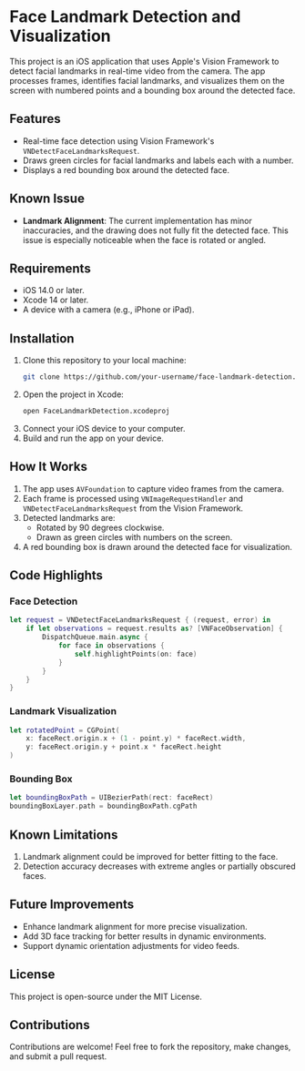# Face Landmark Detection and Visualization

This project is an iOS application that uses Apple's Vision Framework to detect facial landmarks in real-time video from the camera. The app processes frames, identifies facial landmarks, and visualizes them on the screen with numbered points and a bounding box around the detected face.

## Features
- Real-time face detection using Vision Framework's `VNDetectFaceLandmarksRequest`.
- Draws green circles for facial landmarks and labels each with a number.
- Displays a red bounding box around the detected face.

## Known Issue
- **Landmark Alignment**: The current implementation has minor inaccuracies, and the drawing does not fully fit the detected face. This issue is especially noticeable when the face is rotated or angled.

## Requirements
- iOS 14.0 or later.
- Xcode 14 or later.
- A device with a camera (e.g., iPhone or iPad).

## Installation
1. Clone this repository to your local machine:
   ```bash
   git clone https://github.com/your-username/face-landmark-detection.git

2. Open the project in Xcode:
   ```bash
   open FaceLandmarkDetection.xcodeproj
   ```
3. Connect your iOS device to your computer.
4. Build and run the app on your device.

## How It Works
1. The app uses `AVFoundation` to capture video frames from the camera.
2. Each frame is processed using `VNImageRequestHandler` and `VNDetectFaceLandmarksRequest` from the Vision Framework.
3. Detected landmarks are:
   - Rotated by 90 degrees clockwise.
   - Drawn as green circles with numbers on the screen.
4. A red bounding box is drawn around the detected face for visualization.

## Code Highlights
### Face Detection
```swift
let request = VNDetectFaceLandmarksRequest { (request, error) in
    if let observations = request.results as? [VNFaceObservation] {
        DispatchQueue.main.async {
            for face in observations {
                self.highlightPoints(on: face)
            }
        }
    }
}
```

### Landmark Visualization
```swift
let rotatedPoint = CGPoint(
    x: faceRect.origin.x + (1 - point.y) * faceRect.width,
    y: faceRect.origin.y + point.x * faceRect.height
)
```

### Bounding Box
```swift
let boundingBoxPath = UIBezierPath(rect: faceRect)
boundingBoxLayer.path = boundingBoxPath.cgPath
```

## Known Limitations
1. Landmark alignment could be improved for better fitting to the face.
2. Detection accuracy decreases with extreme angles or partially obscured faces.

## Future Improvements
- Enhance landmark alignment for more precise visualization.
- Add 3D face tracking for better results in dynamic environments.
- Support dynamic orientation adjustments for video feeds.

## License
This project is open-source under the MIT License.

## Contributions
Contributions are welcome! Feel free to fork the repository, make changes, and submit a pull request.

```
